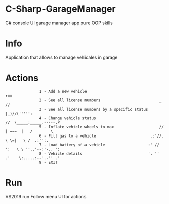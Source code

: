# C-Sharp-GarageManager
C# console UI garage manager app pure OOP skills

# Info
Application that allows to manage vehicales in garage

# Actions
                   1 - Add a new vehicle                                    r==    
                   2 - See all license numbers                          _  //
                   3 - See all license numbers by a specific status    |_)//(''''':
                   4 - Change vehicle status                             //  \_____:_____.-----.P
                   5 - Inflate vehicle wheels to max                    //   | ===  |   /        \
                   6 - Fill gas to a vehicle                        .:'//.   \ \=|   \ /  .:'':.
                   7 - Load battery of a vehicle                   :' // ':   \ \ ''..'--:'-.. ':
                   8 - Vehicle details                             '. '' .'    \:.....:--'.-'' .'
                   9 - EXIT       

# Run
VS2019 run
Follow menu UI for actions 
